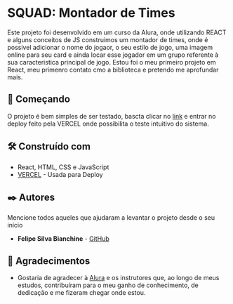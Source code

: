 # SQUAD: Montador de Times

Este projeto foi desenvolvido em um curso da Alura, onde utilizando REACT e alguns conceitos de JS construimos um montador de times, onde é possivel adicionar o nome do jogaor, o seu estilo de jogo, uma imagem online para seu card e ainda locar esse jogador em um grupo referente à sua caracteristica principal de jogo. Estou foi o meu primeiro projeto em React, meu primenro contato cmo a biblioteca e pretendo me aprofundar mais.

## 🚀 Começando

O projeto é bem simples de ser testado, bascta clicar no [link](https://organo-squad.vercel.app/) e entrar no deploy feito pela VERCEL onde possibilita o teste intuitivo do sistema. 


## 🛠️ Construído com


* React, HTML, CSS e JavaScript
* [VERCEL](https://vercel.com/) - Usada para Deploy


## ✒️ Autores

Mencione todos aqueles que ajudaram a levantar o projeto desde o seu início

* **Felipe Silva Bianchine** - [GitHub](https://github.com/pslipe)


## 📄 Agradecimentos

* Gostaria de agradecer à [Alura](https://www.alura.com.br/) e os instrutores que, ao longo de meus estudos, contribuíram para o meu ganho de conhecimento, de dedicação e me fizeram chegar onde estou.
